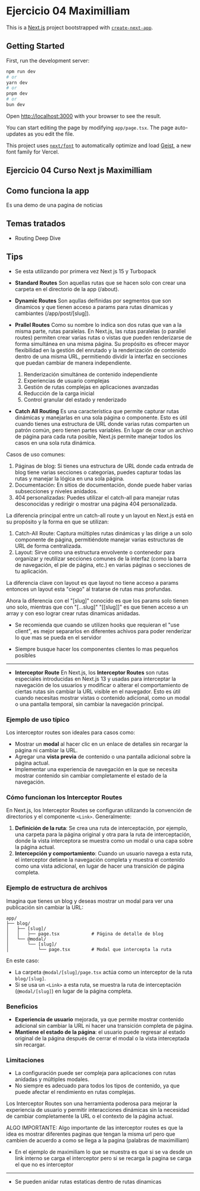 # Ejercicio 04 Maximilliam

This is a [Next.js](https://nextjs.org) project bootstrapped with [`create-next-app`](https://nextjs.org/docs/app/api-reference/cli/create-next-app).

## Getting Started

First, run the development server:

```bash
npm run dev
# or
yarn dev
# or
pnpm dev
# or
bun dev
```

Open [http://localhost:3000](http://localhost:3000) with your browser to see the result.

You can start editing the page by modifying `app/page.tsx`. The page auto-updates as you edit the file.

This project uses [`next/font`](https://nextjs.org/docs/app/building-your-application/optimizing/fonts) to automatically optimize and load [Geist](https://vercel.com/font), a new font family for Vercel.

## Ejercicio 04 Curso Next js Maximilliam

## Como funciona la app

Es una demo de una pagina de noticias

## Temas tratados

- Routing Deep Dive

## Tips

- Se esta utilizando por primera vez Next js 15 y Turbopack

- **Standard Routes** Son aquellas rutas que se hacen solo con crear una carpeta en el directorio de la app (/about).
- **Dynamic Routes** Son aqullas deifinidas por segmentos que son dinamicos y que tienen acceso a params para rutas dinamicas y cambiantes (/app/post/[slug]).
- **Prallel Routes** Como su nombre lo indica son dos rutas que van a la misma parte, rutas paralelas. En Next.js, las rutas paralelas (o parallel routes) permiten crear varias rutas o vistas que pueden renderizarse de forma simultánea en una misma página. Su propósito es ofrecer mayor flexibilidad en la gestión del enrutado y la renderización de contenido dentro de una misma URL, permitiendo dividir la interfaz en secciones que puedan cambiar de manera independiente.

  1. Renderización simultánea de contenido independiente
  2. Experiencias de usuario complejas
  3. Gestión de rutas complejas en aplicaciones avanzadas
  4. Reducción de la carga inicial
  5. Control granular del estado y renderizado
- **Catch All Routing** Es una característica que permite capturar rutas dinámicas y manejarlas en una sola página o componente. Esto es útil cuando tienes una estructura de URL donde varias rutas comparten un patrón común, pero tienen partes variables. En lugar de crear un archivo de página para cada ruta posible, Next.js permite manejar todos los casos en una sola ruta dinámica.

Casos de uso comunes:

  1. Páginas de blog: Si tienes una estructura de URL donde cada entrada de blog tiene varias secciones o categorías, puedes capturar todas las rutas y manejar la lógica en una sola página.
  2. Documentación: En sitios de documentación, donde puede haber varias subsecciones y niveles anidados.
  3. 404 personalizadas: Puedes utilizar el catch-all para manejar rutas desconocidas y redirigir o mostrar una página 404 personalizada.

La diferencia principal entre un catch-all route y un layout en Next.js está en su propósito y la forma en que se utilizan:

  1. Catch-All Route: Captura múltiples rutas dinámicas y las dirige a un solo componente de página, permitiéndote manejar varias estructuras de URL de forma centralizada.
  2. Layout: Sirve como una estructura envolvente o contenedor para organizar y reutilizar secciones comunes de la interfaz (como la barra de navegación, el pie de página, etc.) en varias páginas o secciones de tu aplicación.

La diferencia clave con layout es que layout no tiene acceso a params entonces un layout esta "ciego" al tratarse de rutas mas profundas.

Ahora la diferencia con el "[slug]" conocido es que los params solo tienen uno solo, mientras que con "[...slug]" "[[slug]]" es que tienen acceso a un array y con eso lograr crear rutas dinamicas anidadas.

- Se recomienda que cuando se utilizen hooks que requieran el "use client", es mejor separarlos en diferentes achivos para poder renderizar lo que mas se pueda en el servidor

- Siempre busque hacer los componentes clientes lo mas pequeños posibles

---

- **Interceptor Route** En Next.js, los **Interceptor Routes** son rutas especiales introducidas en Next.js 13 y usadas para interceptar la navegación de los usuarios y modificar o alterar el comportamiento de ciertas rutas sin cambiar la URL visible en el navegador. Esto es útil cuando necesitas mostrar vistas o contenido adicional, como un modal o una pantalla temporal, sin cambiar la navegación principal.

### Ejemplo de uso típico

Los interceptor routes son ideales para casos como:

- Mostrar un **modal** al hacer clic en un enlace de detalles sin recargar la página ni cambiar la URL.
- Agregar una **vista previa** de contenido o una pantalla adicional sobre la página actual.
- Implementar una experiencia de navegación en la que se necesita mostrar contenido sin cambiar completamente el estado de la navegación.

### Cómo funcionan los Interceptor Routes

En Next.js, los Interceptor Routes se configuran utilizando la convención de directorios y el componente `<Link>`. Generalmente:

1. **Definición de la ruta**: Se crea una ruta de interceptación, por ejemplo, una carpeta para la página original y otra para la ruta de interceptación, donde la vista interceptora se muestra como un modal o una capa sobre la página actual.
2. **Intercepción y comportamiento**: Cuando un usuario navega a esta ruta, el interceptor detiene la navegación completa y muestra el contenido como una vista adicional, en lugar de hacer una transición de página completa.

### Ejemplo de estructura de archivos

Imagina que tienes un blog y deseas mostrar un modal para ver una publicación sin cambiar la URL:

```mdx
app/
├── blog/
│   ├── [slug]/
│   │   ├── page.tsx            # Página de detalle de blog
│   └── @modal/
│       └── [slug]/
│           └── page.tsx        # Modal que intercepta la ruta
```

En este caso:

- La carpeta `@modal/[slug]/page.tsx` actúa como un interceptor de la ruta `blog/[slug]`.
- Si se usa un `<Link>` a esta ruta, se muestra la ruta de interceptación (`@modal/[slug]`) en lugar de la página completa.

### Beneficios

- **Experiencia de usuario** mejorada, ya que permite mostrar contenido adicional sin cambiar la URL ni hacer una transición completa de página.
- **Mantiene el estado de la página**: el usuario puede regresar al estado original de la página después de cerrar el modal o la vista interceptada sin recargar.

### Limitaciones

- La configuración puede ser compleja para aplicaciones con rutas anidadas y múltiples modales.
- No siempre es adecuado para todos los tipos de contenido, ya que puede afectar el rendimiento en rutas complejas.

Los Interceptor Routes son una herramienta poderosa para mejorar la experiencia de usuario y permitir interacciones dinámicas sin la necesidad de cambiar completamente la URL o el contexto de la página actual.

ALGO IMPORTANTE: Algo importante de las interceptor routes es que la idea es mostrar diferentes paginas que tengan la misma url pero que cambien de acuerdo a como se llega a la pagina (palabras de maximilliam)

- En el ejemplo de maximiliam lo que se muestra es que si se va desde un link interno se carga el interceptor pero si se recarga la pagina se carga el que no es interceptor

---

- Se pueden anidar rutas estaticas dentro de rutas dinamicas
